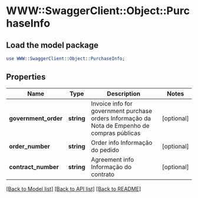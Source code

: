 # WWW::SwaggerClient::Object::PurchaseInfo

## Load the model package
```perl
use WWW::SwaggerClient::Object::PurchaseInfo;
```

## Properties
Name | Type | Description | Notes
------------ | ------------- | ------------- | -------------
**government_order** | **string** | Invoice info for government purchase orders Informação da Nota de Empenho de compras públicas  | [optional] 
**order_number** | **string** | Order info Informação do pedido  | [optional] 
**contract_number** | **string** | Agreement info Informação do contrato  | [optional] 

[[Back to Model list]](../README.md#documentation-for-models) [[Back to API list]](../README.md#documentation-for-api-endpoints) [[Back to README]](../README.md)


